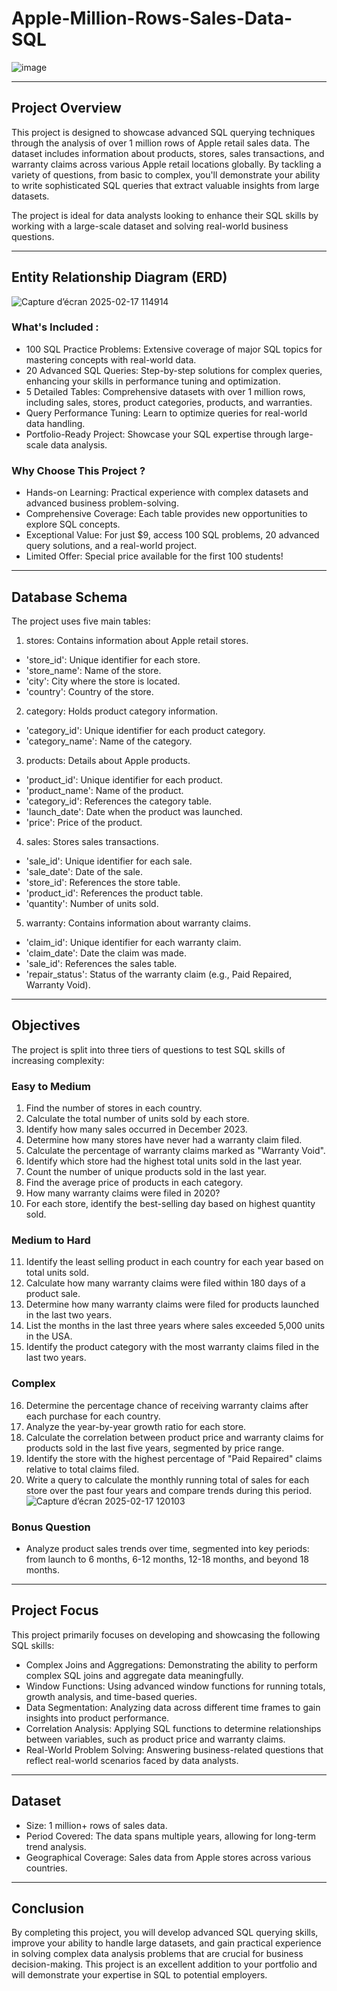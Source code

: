 # Apple-Million-Rows-Sales-Data-SQL
![image](https://github.com/user-attachments/assets/de3c758f-067d-43c9-9eec-baec393b27d0)

--- 

## Project Overview

This project is designed to showcase advanced SQL querying techniques through the analysis of over 1 million rows of Apple retail sales data. The dataset includes information about products, stores, sales transactions, and warranty claims across various Apple retail locations globally. By tackling a variety of questions, from basic to complex, you'll demonstrate your ability to write sophisticated SQL queries that extract valuable insights from large datasets.

The project is ideal for data analysts looking to enhance their SQL skills by working with a large-scale dataset and solving real-world business questions.

--- 

## Entity Relationship Diagram (ERD) 

![Capture d’écran 2025-02-17 114914](https://github.com/user-attachments/assets/91085023-fcd4-4e8d-a809-5994c0c89afb)

### What's Included :

- 100 SQL Practice Problems: Extensive coverage of major SQL topics for mastering concepts with real-world data.
- 20 Advanced SQL Queries: Step-by-step solutions for complex queries, enhancing your skills in performance tuning and optimization.
- 5 Detailed Tables: Comprehensive datasets with over 1 million rows, including sales, stores, product categories, products, and warranties.
- Query Performance Tuning: Learn to optimize queries for real-world data handling.
- Portfolio-Ready Project: Showcase your SQL expertise through large-scale data analysis.

### Why Choose This Project ? 
- Hands-on Learning: Practical experience with complex datasets and advanced business problem-solving.
- Comprehensive Coverage: Each table provides new opportunities to explore SQL concepts.
- Exceptional Value: For just $9, access 100 SQL problems, 20 advanced query solutions, and a real-world project.
- Limited Offer: Special price available for the first 100 students!

---

## Database Schema
The project uses five main tables:

1. stores: Contains information about Apple retail stores.

- 'store_id': Unique identifier for each store.
- 'store_name': Name of the store.
- 'city': City where the store is located.
- 'country': Country of the store.
  
2. category: Holds product category information.

- 'category_id': Unique identifier for each product category.
- 'category_name': Name of the category.

3. products: Details about Apple products.

- 'product_id': Unique identifier for each product.
- 'product_name': Name of the product.
- 'category_id': References the category table.
- 'launch_date': Date when the product was launched.
- 'price': Price of the product.

4. sales: Stores sales transactions.

- 'sale_id': Unique identifier for each sale.
- 'sale_date': Date of the sale.
- 'store_id': References the store table.
- 'product_id': References the product table.
- 'quantity': Number of units sold.

5. warranty: Contains information about warranty claims.

- 'claim_id': Unique identifier for each warranty claim.
- 'claim_date': Date the claim was made.
- 'sale_id': References the sales table.
- 'repair_status': Status of the warranty claim (e.g., Paid Repaired, Warranty Void).

---

## Objectives

The project is split into three tiers of questions to test SQL skills of increasing complexity:

### Easy to Medium
1. Find the number of stores in each country.
2. Calculate the total number of units sold by each store.
3. Identify how many sales occurred in December 2023.
4. Determine how many stores have never had a warranty claim filed.
5. Calculate the percentage of warranty claims marked as "Warranty Void".
6. Identify which store had the highest total units sold in the last year.
7. Count the number of unique products sold in the last year.
8. Find the average price of products in each category.
9. How many warranty claims were filed in 2020?
10. For each store, identify the best-selling day based on highest quantity sold.

### Medium to Hard
11. Identify the least selling product in each country for each year based on total units sold.
12. Calculate how many warranty claims were filed within 180 days of a product sale.
13. Determine how many warranty claims were filed for products launched in the last two years.
14. List the months in the last three years where sales exceeded 5,000 units in the USA.
15. Identify the product category with the most warranty claims filed in the last two years.

### Complex
16. Determine the percentage chance of receiving warranty claims after each purchase for each country.
17. Analyze the year-by-year growth ratio for each store.
18. Calculate the correlation between product price and warranty claims for products sold in the last five years, segmented by price range.
19. Identify the store with the highest percentage of "Paid Repaired" claims relative to total claims filed.
20. Write a query to calculate the monthly running total of sales for each store over the past four years and compare trends during this period.
![Capture d’écran 2025-02-17 120103](https://github.com/user-attachments/assets/a4e404a6-11bd-417e-9052-30be63e93503)

### Bonus Question 
- Analyze product sales trends over time, segmented into key periods: from launch to 6 months, 6-12 months, 12-18 months, and beyond 18 months.

--- 

## Project Focus

This project primarily focuses on developing and showcasing the following SQL skills:

- Complex Joins and Aggregations: Demonstrating the ability to perform complex SQL joins and aggregate data meaningfully.
- Window Functions: Using advanced window functions for running totals, growth analysis, and time-based queries.
- Data Segmentation: Analyzing data across different time frames to gain insights into product performance.
- Correlation Analysis: Applying SQL functions to determine relationships between variables, such as product price and warranty claims.
- Real-World Problem Solving: Answering business-related questions that reflect real-world scenarios faced by data analysts.

---

## Dataset 

- Size: 1 million+ rows of sales data.
- Period Covered: The data spans multiple years, allowing for long-term trend analysis.
- Geographical Coverage: Sales data from Apple stores across various countries.

---

## Conclusion

By completing this project, you will develop advanced SQL querying skills, improve your ability to handle large datasets, and gain practical experience in solving complex data analysis problems that are crucial for business decision-making. This project is an excellent addition to your portfolio and will demonstrate your expertise in SQL to potential employers.
